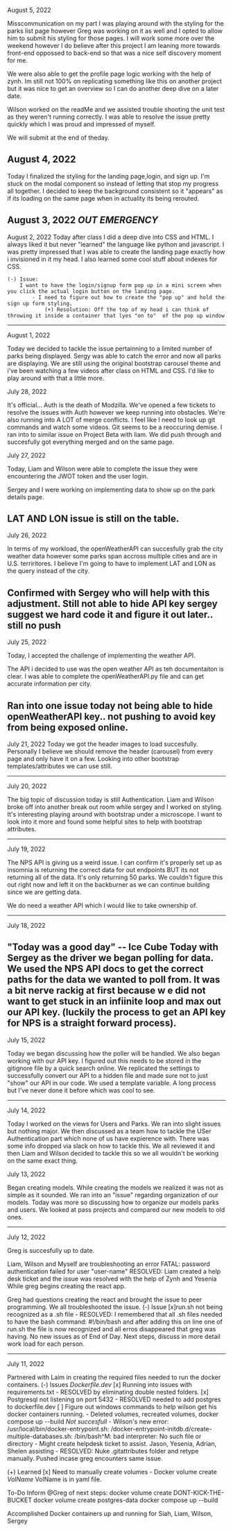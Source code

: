August 5, 2022

Misscommunication on my part I was playing around with the styling for the parks list page however Greg was working on it as well and I opted to allow him to submit his styling for those pages. I will work some more over the weekend however I do believe after this project I am leaning more towards front-end oppossed to back-end so that was a nice self discovery moment for me. 

We were also able to get the profile page logic working with the help of zynh. Im still not 100% on replicating something like this on another project but it was nice to get an overview so I can do another deep dive on a later date. 

Wilson worked on the readMe and we assisted trouble shooting the unit test as they weren't running correctly. I was able to resolve the issue pretty quickly which I was proud and impressed of myself. 

We will submit at the end of theday. 

August 4, 2022
------
Today I finalized the styling for the landing page,login, and sign up. I'm stuck on the modal component so instead of letting that stop my progress all together. I decided to keep the background consistent so it "appears" as if its loading on the same page when in actuality its being rerouted. 

August 3, 2022
*OUT EMERGENCY*
------
August 2, 2022
    Today after class I did a deep dive into CSS and HTML. I always liked it but never "learned" the language like python and javascript. I was pretty impressed that I was able to create the landing page exactly how i invisioned in it my head. I also learned some cool stuff about indexes for CSS.

    (-) Issue:
        I want to have the login/signup form pop up in a mini screen when you click the actual login button on the landing page. 
            - I need to figure out how to create the "pop up" and hold the sign up form styling.
                (+) Resolution: Off the top of my head i can think of throwing it inside a container that lyes "on to"  of the pop up window
------
August 1, 2022

Today we decided to tackle the issue pertainning to a limited number of parks being displayed. Sergy was able to catch the error and now all parks are displaying. We are still using the original bootstrap carousel theme and i've been watching a few videos after class on HTML and CSS. I'd like to play around with that a little more.

July 28, 2022

It's official... Auth is the death of Modzilla. We've opened a few tickets to resolve the issues with Auth however we keep running into obstacles. We're also running into A LOT of merge conflicts. I feel like I need to look up git commands and watch some videos. Git seems to be a reoccuring demise. I ran into to similar issue on Project Beta with liam. We did push through and succesfully got everything merged and on the same page. 

July 27, 2022

Today, Liam and Wilson were able to complete the issue they were encountering the JWOT token and the user login. 

Sergey and I were working on implementing data to show up on the park details page. 

LAT AND LON issue is still on the table.
-----
July 26, 2022

In terms of my workload, the openWeatherAPI can succesfully grab the city weather data however some parks span accross multiple cities and are in U.S. terriritores. I believe I'm going to have to implement LAT and LON as the query instead of the city. 

Confirmed with Sergey who will help with this adjustment. Still not able to hide API key sergey suggest we hard code it and figure it out later.. still no push
-----
July 25, 2022

Today, I accepted the challenge of implementing the weather API. 

The API i decided to use was the open weather API as teh documentaiton is clear. I was able to complete the openWeatherAPI.py file and can get accurate information per city.

Ran into one issue today not being able to hide openWeatherAPI key.. not pushing to avoid key from being exposed online.
-----
July 21, 2022
Today we got the header images to load succesfully. Personally I believe we should remove the header (carousel) from every page and only have it on a few. 
Looking into other bootstrap templates/attributes we can use still. 

-----
July 20, 2022

The big topic of discussion today is still Authentication. Liam and Wilson broke off into another break out room while sergey and I worked on styling. It's interesting playing around with bootstrap under a microscope. I want to look into it more and found some helpful sites to help with bootstrap attributes. 

-----
July 19, 2022

The NPS API is giving us a weird issue. I can confirm it's properly set up as insomnia is returning the correct data for out endpoints BUT its not returning all of the data. It's only returning 50 parks. We couldn't figure this out right now and left it on the backburner as we can continue building since we are getting data. 

We do need a weather API which I would like to take ownership of. 

-----
July 18, 2022

"Today was a good day" -- Ice Cube
Today with Sergey as the driver we began polling for data. We used the NPS API docs to get the correct paths for the data we wanted to poll from. It was a bit nerve rackig at first because w e did not want to get stuck in an infiinite loop and max out our API key. (luckily the process to get an API key for NPS is a straight forward process).
----

July 15, 2022

Today we began discussing how the poller will be handled. We also began working with our API key. I figured out this needs to be stored in the gitignore file by a quick search online. We replicated the settings to successfully convert our API to a hidden file and made sure not to just "show" our API in our code. We used a template variable. A long process but I've never done it before which was cool to see. 

-----

July 14, 2022

Today I worked on the views for Users and Parks. We ran into slight issues but nothing major. We then discussed as a team how to tackle the USer Authentication part which none of us have expierence with. There was some info dropped via slack on how to tackle this. We all reviewed it and then Liam and Wilson decided to tackle this so we all wouldn't be working on the same exact thing.  


July 13, 2022

Began creating models. While creating the models we realized it was not as simple as it sounded. We ran into an "issue" regarding organization of our models. Today was more so discussing how to organize our models parks and users. We looked at pass projects and compared our new models to old ones. 

-----

July 12, 2022

Greg is succesfully up to date. 

Liam, Wilson and Myself are troubleshooting an error 
    FATAL:  password authentication failed for user "user-name"
        RESOLVED:  Liam created a help desk ticket and the issue was resolved with the help of Zynh and Yesenia
While greg begins creating the react app. 

Greg had questions creating the react and brought the issue to peer programming.
We all troubleshooted the issue. 
(-) Issue
    [x]run.sh not being recognized as a .sh file
        - RESOLVED: I remembered that all .sh files needed to have the bash command: #!/bin/bash and after adding this on line one of run.sh the file is now recognized and all erros disappeared that greg was having.
No new issues as of End of Day.
Next steps, discuss in more detail work load for each person. 

-----
July 11, 2022

Partnered with Laim in creating the required files needed to run the docker containers. 
(-) Issues
    *Dockerfile.dev*
    [x] Running into issues with requirements.txt
        - RESOLVED by eliminating double nested folders. 
    [x] Postgresql not listening on port 5432
        - RESOLVED needed to add postgres to dockerfile.dev
    [ ] Figure out windows commands to help wilson get his docker containers running.
        - Deleted volumes, recreated volumes, docker compose up --build *Not succesfull*
        - Wilson's new error: 
                /usr/local/bin/docker-entrypoint.sh: /docker-entrypoint-initdb.d/create-multiple-databases.sh: /bin/bash^M: bad interpreter: No such file or directory
        - Might create helpdesk ticket to assist.
            Jason, Yesenia, Adrian, Shelen assisting 
        - RESOLVED: Nuke .gitattributes folder and retype manually.
            Pushed incase greg encounters same issue.

        
(+) Learned 
    [x] Need to manually create volumes 
        - Docker volume create *VolName* 
            VolName is in yaml file.


To-Do 
Inform @Greg of next steps:
    docker volume create DONT-KICK-THE-BUCKET
    docker volume create postgres-data
    docker compose up --build

Accomplished Docker containers up and running for Siah, Liam, Wilson, Sergey

